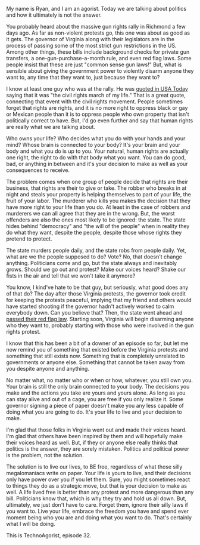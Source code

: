 My name is Ryan, and I am an agorist. Today we are talking about politics and how it ultimately is not the answer.

You probably heard about the massive gun rights rally in Richmond a few days ago. As far as non-violent protests go, this one was about as good as it gets. The governor of Virginia along with their legislators are in the process of passing some of the most strict gun restrictions in the US. Among other things, these bills include background checks for private gun transfers, a one-gun-purchase-a-month rule, and even red flag laws. Some people insist that these are just "common sense gun laws!" But, what is sensible about giving the government power to violently disarm anyone they want to, any time that they want to, just because they want to?

I know at least one guy who was at the rally. He was [quoted in USA Today](https://www.usatoday.com/story/news/nation/2020/01/20/virginia-gun-rally-protest-draws-national-militias-fear-violence/4519076002/) saying that it was "the civil rights march of my life." That is a great quote, connecting that event with the civil rights movement. People sometimes forget that rights are rights, and it is no more right to oppress black or gay or Mexican people than it is to oppress people who own property that isn't politically correct to have. But, I'd go even further and say that human rights are really what we are talking about.

Who owns your life? Who decides what you do with your hands and your mind? Whose brain is connected to your body? It's your brain and your body and what you do is up to you. Your natural, human rights are actually one right, the right to do with that body what you want. You can do good, bad, or anything in between and it's your decision to make as well as your consequences to receive.

The problem comes when one group of people decide that rights are their business, that rights are their to give or take. The robber who breaks in at night and steals your property is helping themselves to part of your life, the fruit of your labor. The murderer who kills you makes the decision that they have more right to your life than you do. At least in the case of robbers and murderers we can all agree that they are in the wrong. But, the worst offenders are also the ones most likely to be ignored: the state. The state hides behind "democracy" and "the will of the people" when in reality they do what they want, despite the people, despite those whose rights they pretend to protect.

The state murders people daily, and the state robs from people daily. Yet, what are we the people supposed to do? Vote? No, that doesn't change anything. Politicians come and go, but the state always and inevitably grows. Should we go out and protest? Make our voices heard? Shake our fists in the air and tell that we won't take it anymore?

You know, I kind've hate to be that guy, but seriously, what good does any of that do? The day after those Virginia protests, the governor took credit for keeping the protests peaceful, implying that my friend and others would have started shooting if the governor hadn't actively worked to calm everybody down. Can you believe that? Then, the state went ahead and [passed their red flag law](https://www.whsv.com/content/news/Virginia-Senate-passes-red-flag-law-day-after-massive-gun-rights-rally-567172341.html). Starting soon, Virginia will begin disarming anyone who they want to, probably starting with those who were involved in the gun rights protest.

I know that this has been a bit of a downer of an episode so far, but let me now remind you of something that existed before the Virginia protests and something that still exists now. Something that is completely unrelated to governments or anyone else. Something that cannot be taken away from you despite anyone and anything.

No matter what, no matter who or when or how, whatever, you still own you. Your brain is still the only brain connected to your body. The decisions you make and the actions you take are yours and yours alone. As long as you can stay alive and out of a cage, you are free if you only realize it. Some governor signing a piece of paper doesn't make you any less capable of doing what you are going to do. It's your life to live and your decision to make.

I'm glad that those folks in Virginia went out and made their voices heard. I'm glad that others have been inspired by them and will hopefully make their voices heard as well. But, if they or anyone else really thinks that politics is the answer, they are sorely mistaken. Politics and political power is the problem, not the solution.

The solution is to live our lives, to BE free, regardless of what those silly megalomaniacs write on paper. Your life is yours to live, and their decisions only have power over you if you let them. Sure, you might sometimes react to things they do as a strategic move, but that is your decision to make as well. A life lived free is better than any protest and more dangerous than any bill. Politicians know that, which is why they try and hold us all down. But, ultimately, we just don't have to care. Forget them, ignore their silly laws if you want to. Live your life, embrace the freedom you have and spend ever moment being who you are and doing what you want to do. That's certainly what I will be doing.

This is TechnoAgorist, episode 32.
